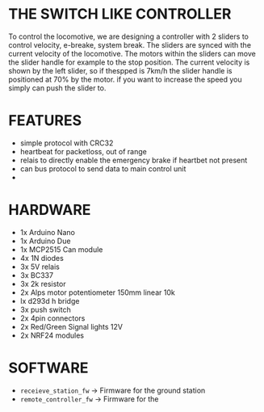 # THE SWITCH LIKE CONTROLLER

To control the locomotive, we are designing a controller with 2 sliders to control velocity, e-breake, system break.
The sliders are synced with the current velocity of the locomotive. The motors within the sliders can move the slider handle for example to the stop position.
The current velocity is shown by the left slider, so if thespped is 7km/h the slider handle is positioned at 70% by the motor. if you want to increase the speed you simply can push the slider to.



# FEATURES
* simple protocol with CRC32
* heartbeat for packetloss, out of range
* relais to directly enable the emergency brake if heartbet not present
* can bus protocol to send data to main control unit
*



# HARDWARE
* 1x Arduino Nano
* 1x Arduino Due
* 1x MCP2515 Can module
* 4x 1N diodes
* 3x 5V relais
* 3x BC337
* 3x 2k resistor
* 2x Alps motor potentiometer 150mm linear 10k
* lx d293d h bridge
* 3x push switch
* 2x 4pin connectors
* 2x Red/Green Signal lights 12V
* 2x NRF24 modules



# SOFTWARE
* `receieve_station_fw` -> Firmware for the ground station
* `remote_controller_fw` -> Firmware for the 
